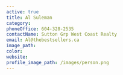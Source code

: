 ```yaml
---
active: true
title: Al Suleman
category:
phoneOffice: 604-328-2535
contactName: Sutton Grp West Coast Realty
email: Al@thebestsellers.ca
image_path:
color:
website:
profile_image_path: /images/person.png
---
```



